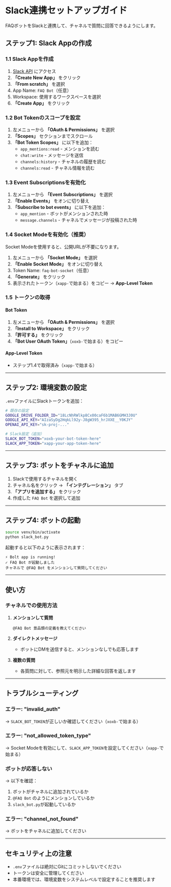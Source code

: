 # Slack連携セットアップガイド

FAQボットをSlackと連携して、チャネルで質問に回答できるようにします。

## ステップ1: Slack Appの作成

### 1.1 Slack Appを作成

1. [Slack API](https://api.slack.com/apps) にアクセス
2. **「Create New App」** をクリック
3. **「From scratch」** を選択
4. App Name: `FAQ Bot`（任意）
5. Workspace: 使用するワークスペースを選択
6. **「Create App」** をクリック

### 1.2 Bot Tokenのスコープを設定

1. 左メニューから **「OAuth & Permissions」** を選択
2. **「Scopes」** セクションまでスクロール
3. **「Bot Token Scopes」** に以下を追加：
   - `app_mentions:read` - メンションを読む
   - `chat:write` - メッセージを送信
   - `channels:history` - チャネルの履歴を読む
   - `channels:read` - チャネル情報を読む

### 1.3 Event Subscriptionsを有効化

1. 左メニューから **「Event Subscriptions」** を選択
2. **「Enable Events」** をオンに切り替え
3. **「Subscribe to bot events」** に以下を追加：
   - `app_mention` - ボットがメンションされた時
   - `message.channels` - チャネルでメッセージが投稿された時

### 1.4 Socket Modeを有効化（推奨）

Socket Modeを使用すると、公開URLが不要になります。

1. 左メニューから **「Socket Mode」** を選択
2. **「Enable Socket Mode」** をオンに切り替え
3. Token Name: `faq-bot-socket`（任意）
4. **「Generate」** をクリック
5. 表示されたトークン（`xapp-`で始まる）をコピー → **App-Level Token**

### 1.5 トークンの取得

#### Bot Token
1. 左メニューから **「OAuth & Permissions」** を選択
2. **「Install to Workspace」** をクリック
3. **「許可する」** をクリック
4. **「Bot User OAuth Token」**（`xoxb-`で始まる）をコピー

#### App-Level Token
- ステップ1.4で取得済み（`xapp-`で始まる）

---

## ステップ2: 環境変数の設定

`.env`ファイルにSlackトークンを追加：

```bash
# 既存の設定
GOOGLE_DRIVE_FOLDER_ID="18LcNhRWlkp8Cx00caF6b1MAB6GMH3J0U"
GOOGLE_API_KEY="AIzaSyDg2HqkLl92y-J8gW395_hrJXXE__Y0KJY"
OPENAI_API_KEY="sk-proj-..."

# Slack設定（追加）
SLACK_BOT_TOKEN="xoxb-your-bot-token-here"
SLACK_APP_TOKEN="xapp-your-app-token-here"
```

---

## ステップ3: ボットをチャネルに追加

1. Slackで使用するチャネルを開く
2. チャネル名をクリック → **「インテグレーション」** タブ
3. **「アプリを追加する」** をクリック
4. 作成した `FAQ Bot` を選択して追加

---

## ステップ4: ボットの起動

```bash
source venv/bin/activate
python slack_bot.py
```

起動すると以下のように表示されます：
```
⚡️ Bolt app is running!
✓ FAQ Bot が起動しました
チャネルで @FAQ Bot をメンションして質問してください
```

---

## 使い方

### チャネルでの使用方法

1. **メンションして質問**
   ```
   @FAQ Bot 景品類の定義を教えてください
   ```

2. **ダイレクトメッセージ**
   - ボットにDMを送信すると、メンションなしでも応答します

3. **複数の質問**
   - 各質問に対して、参照元を明示した詳細な回答を返します

---

## トラブルシューティング

### エラー: "invalid_auth"
→ `SLACK_BOT_TOKEN`が正しいか確認してください（`xoxb-`で始まる）

### エラー: "not_allowed_token_type"
→ Socket Modeを有効にして、`SLACK_APP_TOKEN`を設定してください（`xapp-`で始まる）

### ボットが応答しない
→ 以下を確認：
1. ボットがチャネルに追加されているか
2. `@FAQ Bot` のようにメンションしているか
3. `slack_bot.py`が起動しているか

### エラー: "channel_not_found"
→ ボットをチャネルに追加してください

---

## セキュリティ上の注意

- `.env`ファイルは絶対にGitにコミットしないでください
- トークンは安全に管理してください
- 本番環境では、環境変数をシステムレベルで設定することを推奨します

